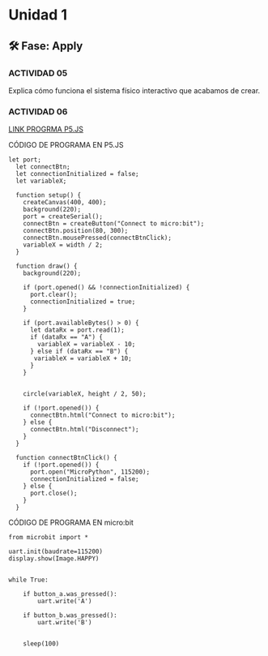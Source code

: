 # Unidad 1

## 🛠 Fase: Apply

### ACTIVIDAD 05

Explica cómo funciona el sistema físico interactivo que acabamos de crear.


### ACTIVIDAD 06

[LINK PROGRMA P5.JS](https://editor.p5js.org/MariPrada/sketches/yHXtZ8JsE)

CÓDIGO DE PROGRAMA EN P5.JS

```
let port;
  let connectBtn;
  let connectionInitialized = false;
  let variableX;

  function setup() {
    createCanvas(400, 400);
    background(220);
    port = createSerial();
    connectBtn = createButton("Connect to micro:bit");
    connectBtn.position(80, 300);
    connectBtn.mousePressed(connectBtnClick);
    variableX = width / 2;
  }

  function draw() {
    background(220);

    if (port.opened() && !connectionInitialized) {
      port.clear();
      connectionInitialized = true;
    }

    if (port.availableBytes() > 0) {
      let dataRx = port.read(1);
      if (dataRx == "A") {
        variableX = variableX - 10;
      } else if (dataRx == "B") {
       variableX = variableX + 10;
      }
    }

  
    circle(variableX, height / 2, 50);

    if (!port.opened()) {
      connectBtn.html("Connect to micro:bit");
    } else {
      connectBtn.html("Disconnect");
    }
  }

  function connectBtnClick() {
    if (!port.opened()) {
      port.open("MicroPython", 115200);
      connectionInitialized = false;
    } else {
      port.close();
    }
  }
```

CÓDIGO DE PROGRAMA EN micro:bit 

```
from microbit import *

uart.init(baudrate=115200)
display.show(Image.HAPPY)


while True:

    if button_a.was_pressed():
        uart.write('A')
       
    if button_b.was_pressed():
        uart.write('B')
   

    sleep(100)
```
